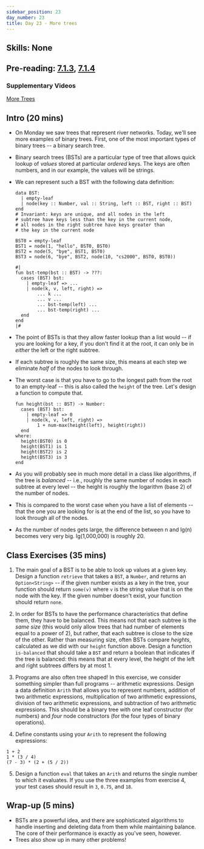 ```yaml
---
sidebar_position: 23
day_number: 23
title: Day 23 - More trees
---
```


## Skills: None

## Pre-reading: [7.1.3](<%7B%7BDCIC_DOMAIN%7D%7D/trees.html#(part._.Summarizing_.How_to_.Approach_.Tree_.Problems)>), [7.1.4](<%7B%7BDCIC_DOMAIN%7D%7D/trees.html#(part._.Study_.Questions)>)

### Supplementary Videos

[More Trees](https://northeastern.hosted.panopto.com/Panopto/Pages/Viewer.aspx?id=0d630457-d569-4e49-884e-b37c00bde3ce)

## Intro (20 mins)

- On Monday we saw trees that represent river networks. Today, we'll see more examples of binary trees. First, one of the most important types
  of binary trees -- a binary search tree. 
- Binary search trees (BSTs) are a particular type of tree that allows quick lookup of _values_ stored at particular _ordered_ keys. The keys are often numbers, and in our example, the values will be strings. 
- We can represent such a BST with the following data definition:
  ```pyret
  data BST:
    | empty-leaf
    | node(key :: Number, val :: String, left :: BST, right :: BST)
  end
  # Invariant: keys are unique, and all nodes in the left
  # subtree have keys less than the key in the current node,
  # all nodes in the right subtree have keys greater than
  # the key in the current node
  
  BST0 = empty-leaf
  BST1 = node(1, "hello", BST0, BST0)
  BST2 = node(5, "bye", BST1, BST0)
  BST3 = node(6, "bye", BST2, node(10, "cs2000", BST0, BST0))
  
  #|
  fun bst-temp(bst :: BST) -> ???:
    cases (BST) bst:
      | empty-leaf => ...
      | node(k, v, left, right) => 
          ... k ...
          ... v ...
          ... bst-temp(left) ...
          ... bst-temp(right) ...
    end
  end
  |#
  ```

- The point of BSTs is that they allow faster lookup than a list would -- if you are looking for a key, if you don't find it at the root, it can only be in _either_ the left or the right subtree.
- If each subtree is roughly the same size, this means at each step we eliminate _half_ of the nodes to look through. 
- The worst case is that you have to go to the longest path from the root to an empty-leaf -- this is also called the `height` of the tree. Let's design a function to compute that.
  ```pyret
  fun height(bst :: BST) -> Number:
    cases (BST) bst:
      | empty-leaf => 0
      | node(k, v, left, right) => 
          1 + num-max(height(left), height(right))
    end
  where:
    height(BST0) is 0
    height(BST1) is 1
    height(BST2) is 2
    height(BST3) is 3
  end
  ```

- As you will probably see in much more detail in a class like algorithms, if the tree is _balanced_ -- i.e., roughly the same number of nodes in each subtree at every level -- the height is roughly the logarithm (base 2) of the number of nodes. 
- This is compared to the worst case when you have a list of elements -- that the one you are looking for is at the end of the list, so you have to look through all of the nodes. 
- As the number of nodes gets large, the difference between n and lg(n) becomes very very big. lg(1,000,000) is roughly 20. 

## Class Exercises (35 mins)

1. The main goal of a BST is to be able to look up values at a given key. Design a function `retrieve` that takes a `BST`, a `Number`, and returns an `Option<String>` -- if the given number exists as a key in the tree, your function should return `some(v)` where `v` is the string value that is on the node with the key. If the given number doesn't exist, your function should return `none`. 
2. In order for BSTs to have the performance characteristics that define them, they have to be balanced. This means not that each subtree is the _same size_ (this would only allow trees that had number of elements equal to a power of 2), but rather, that each subtree is close to the size of the other. Rather than measuring size, often BSTs compare _heights_, calculated as we did with our `height` function above. Design a function `is-balanced` that should take a `BST` and return a boolean that indicates if the tree is balanced: this means that at every level, the height of the left and right subtrees differs by at most 1. 

3. Programs are also often tree shaped! In this exercise, we consider something simpler than full programs -- arithmetic expressions. Design a data definition `Arith` that allows you to represent numbers, addition of two arithmetic expressions, multiplication of two arithmetic expressions, division of two arithmetic expressions, and subtraction of two arithmetic expressions. This should be a binary tree with one leaf constructor (for numbers) and _four_ node constructors (for the four types of binary operations). 

4. Define constants using your `Arith` to represent the following expressions:
  ```
  1 + 2
  1 * (3 / 4)
  (7 - 3) * (2 + (5 / 2))
  ```

5. Design a function `eval` that takes an `Arith` and returns the single number to which it evaluates. If you use the three examples from exercise 4, your test cases should result in `3`, `0.75`, and `18`. 

## Wrap-up (5 mins)

- BSTs are a powerful idea, and there are sophisticated algorithms to handle inserting and deleting data from them while maintaining balance. The core of their performance is exactly as you've seen, however. 
- Trees also show up in many other problems!
